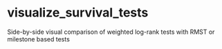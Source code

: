 # visualize_survival_tests
Side-by-side visual comparison of weighted log-rank tests with RMST or milestone based tests
